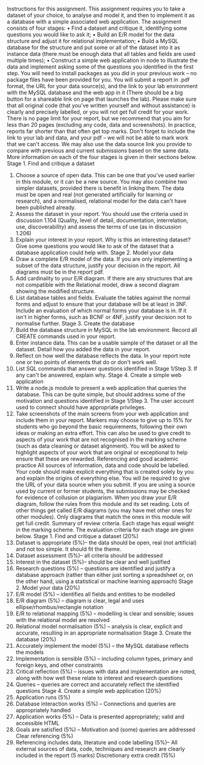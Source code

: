 Instructions for this assignment.
This assignment requires you to take a dataset of your choice, to analyse and model it,
and then to implement it as a database with a simple associated web application. The
assignment consists of four stages:
• Find a dataset and critique it, identifying some questions you would like to ask it;
• Build an E/R model for the data structure and adjust it for relational
implementation;
• Build a MySQL database for the structure and put some or all of the dataset into it as
instance data (there must be enough data that all tables and fields are used multiple
times);
• Construct a simple web application in node to illustrate the data and implement
asking some of the questions you identified in the first step. You will need to install
packages as you did in your previous work – no package files have been provided
for you.
You will submit a report in .pdf format, the URL for your data source(s), and the link
to your lab environment with the MySQL database and the web app in it (There should
be a big button for a shareable link on page that launches the lab).
Please make sure that all original code (that you’ve written yourself and
without assistance) is clearly and precisely labelled, or you will not get full
credit for your work.
There is no page limit for your report, but we recommend that you aim for less than 20
pages (excluding any code, data and screenshots). In practice, reports far shorter than that
often get top marks.
Don't forget to include the link to your lab and data, and your pdf – we will not be able to
mark work that we can't access. We may also use the data source link you provide to
compare with previous and current submissions based on the same data.
More information on each of the four stages is given in their sections below.
Stage 1. Find and critique a dataset

1. Choose a source of open data. This can be one that you've used earlier in this
module, or it can be a new source. You may also combine two simpler datasets,
provided there is benefit in linking them. The data must be open and real (not
generated artificially for learning or research), and a normalised, relational model
for the data can't have been published already.
2. Assess the dataset in your report. You should use the criteria used in discussion
1.104 (Quality, level of detail, documentation, interrelation, use,
discoverability) and assess the terms of use (as in discussion 1.206)
3. Explain your interest in your report. Why is this an interesting dataset? Give
some questions you would like to ask of the dataset that a database application
could help with.
Stage 2. Model your data
1. Draw a complete E/R model of the
data. If you are only implementing a
subset of the data structure, justify
your decision in the report. All
diagrams must be in the report pdf.
2. Add cardinality to your E/R
diagram. If there are any structures
that are not compatible with the Relational model, draw a second diagram showing
the modified structure.
3. List database tables and fields. Evaluate the tables against the normal forms and
adjust to ensure that your database will be at least in 3NF. Include an evaluation of
which normal forms your database is in. If it isn't in higher forms, such as BCNF or
4NF, justify your decision not to normalise further.
Stage 3. Create the database
1. Build the database structure in MySQL in the lab environment. Record all
CREATE commands used in your report.
2. Enter instance data. This can be a usable sample of the dataset or all the dataset.
Detail how you added the data in your report.
3. Reflect on how well the database reflects the data. In your report note one or
two points of elements that do or don't work well.
4. List SQL commands that answer questions identified in Stage 1/Step 3. If any can't
be answered, explain why.
Stage 4. Create a simple web application
1. Write a node.js module to present a web application that queries the
database. This can be quite simple, but should address some of the motivation and
questions identified in Stage 1/Step 3. The user account used to connect should have
appropriate privileges.
2. Take screenshots of the main screens from your web application and include them
in your report.
Markers may choose to give up to 15% for students who go beyond the basic requirements,
following their own ideas or making an extra effort. This can also be used to give credit to
aspects of your work that are not recognised in the marking scheme (such as data cleaning
or dataset alignment). You will be asked to highlight aspects of your work that are original
or exceptional to help ensure that these are rewarded.
Referencing and good academic practice
All sources of information, data and code should be labelled. Your code should make
explicit everything that is created solely by you and explain the origins of everything else.
You will be required to give the URL of your data source when you submit. If you are using
a source used by current or former students, the submissions may be checked for evidence
of collusion or plagiarism.
When you draw your E/R diagram,
follow the rules from this module and
its set reading. Lots of other things get
called E/R diagrams (you may have met
other ones for other modules). Only
diagrams that match the ones in this
module will get full credit.
Summary of review criteria.
Each stage has equal weight in the marking scheme. The evaluation criteria for each stage
are given below.
Stage 1. Find and critique a dataset (20%)
1. Dataset is appropriate (5%)– the data should be open, real (not artificial) and not
too simple. It should fit the theme.
2. Dataset assessment (5%)– all criteria should be addressed
3. Interest in the dataset (5%)– should be clear and well justified
4. Research questions (5%) – questions are identified and justify a database approach
(rather than either just sorting a spreadsheet or, on the other hand, using a
statistical or machine learning approach)
Stage 2. Model your data (20%)
1. E/R model (5%) – identifies all fields and entities to be modelled
2. E/R diagram (5%) – diagram is clear, legal and uses ellipse/rhombus/rectangle
notation
3. E/R to relational mapping (5%) – modelling is clear and sensible; issues with the
relational model are resolved
4. Relational model normalisation (5%) – analysis is clear, explicit and accurate,
resulting in an appropriate normalisation
Stage 3. Create the database (20%)
1. Accurately implement the model (5%) – the MySQL database reflects the models
2. Implementation is sensible (5%) – including column types, primary and foreign
keys, and other constraints
3. Critical reflection (5%) – issues with data and implementation are noted, along
with how well these relate to interest and research questions
4. Queries – queries are correct and accurately reflect the identified questions
Stage 4. Create a simple web application (20%)
1. Application runs (5%)
2. Database interaction works (5%) – Connections and queries are appropriately
handled
3. Application works (5%) – Data is presented appropriately; valid and accessible
HTML
4. Goals are satisfied (5%) – Motivation and (some) queries are addressed
Clear referencing (5%)
1. Referencing includes data, literature and code labelling (5%)– All external
sources of data, code, techniques and research are clearly included in the report (5
marks)
Discretionary extra credit (15%)
